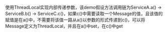 使用ThreadLocal实现内部传递参数，该demo假设方法调用链为ServiceA.a() -> ServiceB.b() -> ServiceC.c()，如果c()中需要读取一个Message的值，且该值的赋值是在a()中，不需要将该值一路从a()以参数的形式传递到c()，可以将Message定义为ThreadLocal，并且在a()中set，在c()中get